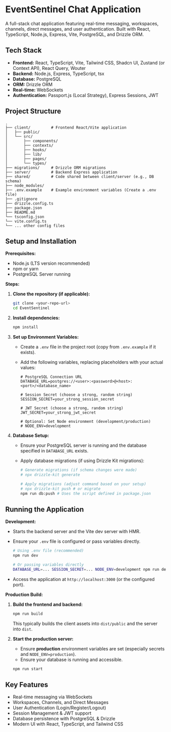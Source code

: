 # EventSentinel Chat Application

A full-stack chat application featuring real-time messaging, workspaces, channels, direct messages, and user authentication. Built with React, TypeScript, Node.js, Express, Vite, PostgreSQL, and Drizzle ORM.

## Tech Stack

- **Frontend:** React, TypeScript, Vite, Tailwind CSS, Shadcn UI, Zustand (or Context API), React Query, Wouter
- **Backend:** Node.js, Express, TypeScript, tsx
- **Database:** PostgreSQL
- **ORM:** Drizzle ORM
- **Real-time:** WebSockets
- **Authentication:** Passport.js (Local Strategy), Express Sessions, JWT

## Project Structure

```
.
├── client/         # Frontend React/Vite application
│   ├── public/
│   └── src/
│       ├── components/
│       ├── contexts/
│       ├── hooks/
│       ├── lib/
│       ├── pages/
│       └── types/
├── migrations/     # Drizzle ORM migrations
├── server/         # Backend Express application
├── shared/         # Code shared between client/server (e.g., DB schema)
├── node_modules/
├── .env.example    # Example environment variables (Create a .env file)
├── .gitignore
├── drizzle.config.ts
├── package.json
├── README.md
└── tsconfig.json
└── vite.config.ts
└── ... other config files
```

## Setup and Installation

**Prerequisites:**

- Node.js (LTS version recommended)
- npm or yarn
- PostgreSQL Server running

**Steps:**

1.  **Clone the repository (if applicable):**

    ```bash
    git clone <your-repo-url>
    cd EventSentinel
    ```

2.  **Install dependencies:**

    ```bash
    npm install
    ```

3.  **Set up Environment Variables:**

    - Create a `.env` file in the project root (copy from `.env.example` if it exists).
    - Add the following variables, replacing placeholders with your actual values:

      ```dotenv
      # PostgreSQL Connection URL
      DATABASE_URL=postgres://<user>:<password>@<host>:<port>/<database_name>

      # Session Secret (choose a strong, random string)
      SESSION_SECRET=your_strong_session_secret

      # JWT Secret (choose a strong, random string)
      JWT_SECRET=your_strong_jwt_secret

      # Optional: Set Node environment (development/production)
      # NODE_ENV=development
      ```

4.  **Database Setup:**

    - Ensure your PostgreSQL server is running and the database specified in `DATABASE_URL` exists.
    - Apply database migrations (if using Drizzle Kit migrations):

      ```bash
      # Generate migrations (if schema changes were made)
      # npx drizzle-kit generate

      # Apply migrations (adjust command based on your setup)
      # npx drizzle-kit push # or migrate
      npm run db:push # Uses the script defined in package.json
      ```

## Running the Application

**Development:**

- Starts the backend server and the Vite dev server with HMR.
- Ensure your `.env` file is configured or pass variables directly.

  ```bash
  # Using .env file (recommended)
  npm run dev

  # Or passing variables directly
  DATABASE_URL=... SESSION_SECRET=... NODE_ENV=development npm run dev
  ```

- Access the application at `http://localhost:3000` (or the configured port).

**Production Build:**

1.  **Build the frontend and backend:**

    ```bash
    npm run build
    ```

    This typically builds the client assets into `dist/public` and the server into `dist`.

2.  **Start the production server:**
    - Ensure **production** environment variables are set (especially secrets and `NODE_ENV=production`).
    - Ensure your database is running and accessible.
    ```bash
    npm run start
    ```

## Key Features

- Real-time messaging via WebSockets
- Workspaces, Channels, and Direct Messages
- User Authentication (Login/Register/Logout)
- Session Management & JWT support
- Database persistence with PostgreSQL & Drizzle
- Modern UI with React, TypeScript, and Tailwind CSS

